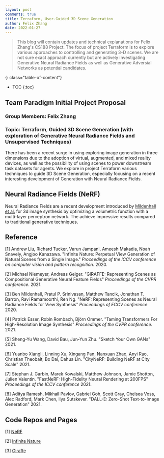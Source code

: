 ```yaml
---
layout: post
comments: true
title: Terraform, User-Guided 3D Scene Generation
author: Felix Zhang
date: 2022-01-27
---
```



> This blog will contain updates and technical explanations for Felix Zhang's CS188 Project. The focus of project Terraform is to explore various approaches to controlling and generating 3-D scenes. We are not sure exact approach currently but are actively investigating Generative Neural Radiance Fields as well as Generative Adversial Networks as potential candidates.

<!--more-->
{: class="table-of-content"}
* TOC
{:toc}

## Team Paradigm Initial Project Proposal

### Group Members: Felix Zhang

### Topic: Terraform, Guided 3D Scene Generation (with exploration of Generative Neural Radiance Fields and Unsupervised Techniques)

There has been a recent surge in using exploring image generation in three dimensions due to the adoption of virtual, augmented, and mixed reality devices, as well as the possibility of using scenes to power downstream task datasets for agents. We explore in project Terraform various techniques to guide 3D Scene Generation, especially focusing on a recent interesting development of Generation with Neural Radiance Fields.

## Neural Radiance Fields (NeRF)

Neural Radiance Fields are a recent development introduced by [Mildenhall et al.](https://www.matthewtancik.com/nerf) for 3d image synthesis by optimizing a volumetric function with a multi-layer perceptron network. The achieve impressive results compared to traditional generative techniques.


<!-- 
![YOLO]({{ '/assets/images/UCLAdeepvision/object_detection.png' | relative_url }})
{: style="width: 400px; max-width: 100%;"}
*Fig 1. YOLO: An object detection method in computer vision* [1]. -->
<!-- 
## Main Content
Your survey starts here. You can refer to the [source code](https://github.com/lilianweng/lil-log/tree/master/_posts) of [lil's blogs](https://lilianweng.github.io/lil-log/) for article structure ideas or Markdown syntax. We've provided a [sample post](https://ucladeepvision.github.io/CS188-Projects-2022Winter/2017/06/21/an-overview-of-deep-learning.html) from Lilian Weng and you can find the source code [here](https://raw.githubusercontent.com/UCLAdeepvision/CS188-Projects-2022Winter/main/_posts/2017-06-21-an-overview-of-deep-learning.md)

### Code Block
```
# This is a sample code block
import torch
print (torch.__version__)
```


### Formula
Please use latex to generate formulas, such as:

$$
\tilde{\mathbf{z}}^{(t)}_i = \frac{\alpha \tilde{\mathbf{z}}^{(t-1)}_i + (1-\alpha) \mathbf{z}_i}{1-\alpha^t}
$$

or you can write in-text formula $$y = wx + b$$. -->

## Reference

[1] Andrew Liu, Richard Tucker, Varun Jampani, Ameesh Makadia, Noah Snavely, Angjoo Kanazawa. "Infinite Nature: Perpetual View Generation of Natural Scenes from a Single Image." *Proceedings of the ICCV conference on computer vision and pattern recognition*. 2020.

[2] Michael Niemeyer, Andreas Geiger. "GIRAFFE: Representing Scenes as Compositional Generative Neural Feature Fields" *Proceedings of the CVPR conference*. 2021.

[3] Ben Mildenhall, Pratul P. Srinivasan, Matthew Tancik, Jonathan T. Barron, Ravi Ramamoorthi, Ren Ng. "NeRF: Representing Scenes as Neural Radiance Fields for View Synthesis" *Proceedings of ECCV conference* 2020.

[4] Patrick Esser, Robin Rombach, Björn Ommer. "Taming Transformers For High-Resolution Image Synthesis" *Proceedings of the CVPR conference*. 2021.

[5] Sheng-Yu Wang, David Bau, Jun-Yun Zhu. "Sketch Your Own GANs" 2021.

[6] Yuanbo Xiangli, Linning Xu, Xingang Pan, Nanxuan Zhao, Anyi Rao, Christian Theobalt, Bo Dai, Dahua Lin. "CityNeRF: Building NeRF at City Scale" 2021.

[7] Stephan J. Garbin, Marek Kowalski, Matthew Johnson, Jamie Shotton, Julien Valentin. "FastNeRF: High-Fidelity Neural Rendering at 200FPS" *Proceedings of the ICCV conference* 2021.

[8] Aditya Ramesh, Mikhail Pavlov, Gabriel Goh, Scott Gray, Chelsea Voss, Alec Radford, Mark Chen, Ilya Sutskever. "DALL-E: Zero-Shot Text-to-Image Generation" 2021.

## Code Repos and Pages

[1] [NeRF](https://github.com/bmild/nerf)

[2] [Infinite Nature](https://github.com/google-research/google-research/tree/master/infinite_nature)

[3] [Giraffe](https://github.com/autonomousvision/giraffe)

